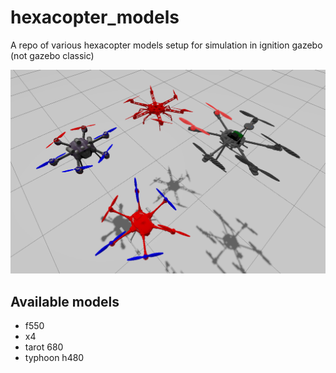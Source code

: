 # hexacopter_models
A repo of various hexacopter models setup for simulation in ignition gazebo (not gazebo classic)

<p align="center">
<img src="./.readme_data/pic.png"/>
</p>

## Available models
* f550
* x4 
* tarot 680
* typhoon h480

